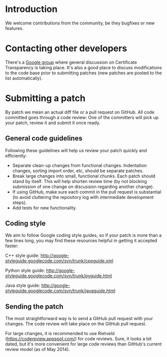 # Introduction #

We welcome contributions from the community, be they bugfixes or new features.

# Contacting other developers #
There's a [Google group](https://groups.google.com/forum/#!forum/certificate-transparency) where general discussion on Certificate Transparency is taking place. It's also a good place to discuss modifications to the code base prior to submitting patches (new patches are posted to the list automatically).

# Submitting a patch #
By patch we mean an actual diff file or a pull request on GitHub.
All code committed goes through a code review: One of the committers will pick up your patch, review it and submit it once ready.

## General code guidelines ##
Following these guidelines will help us review your patch quickly and efficiently:
  * Separate clean-up changes from functional changes. Indentation changes, sorting import order, etc, should be separate patches.
  * Break large changes into small, functional chunks. Each patch should stand by itself. This will help shorten review time (by not blocking submission of one change on discussion regarding another change).
  * If using GitHub, make sure each commit in the pull request is substantial (to avoid cluttering the repository log with intermediate development steps).
  * Add tests for new functionality.

## Coding style ##
We aim to follow Google coding style guides, so if your patch is more than a few lines long, you may find these resources helpful in getting it accepted faster:

C++ style guide:
http://google-styleguide.googlecode.com/svn/trunk/cppguide.xml

Python style guide:
http://google-styleguide.googlecode.com/svn/trunk/pyguide.html

Java style guide:
http://google-styleguide.googlecode.com/svn/trunk/javaguide.html

## Sending the patch ##
The most straightforward way is to send a GitHub pull request with your changes. The code review will take place on the GitHub pull request.

For large changes, it is recommended to use Rietveld (https://codereview.appspot.com/) for code reviews. Sure, it looks a bit dated, but it's more convenient for large code reviews than GitHub's current review model (as of May 2014).